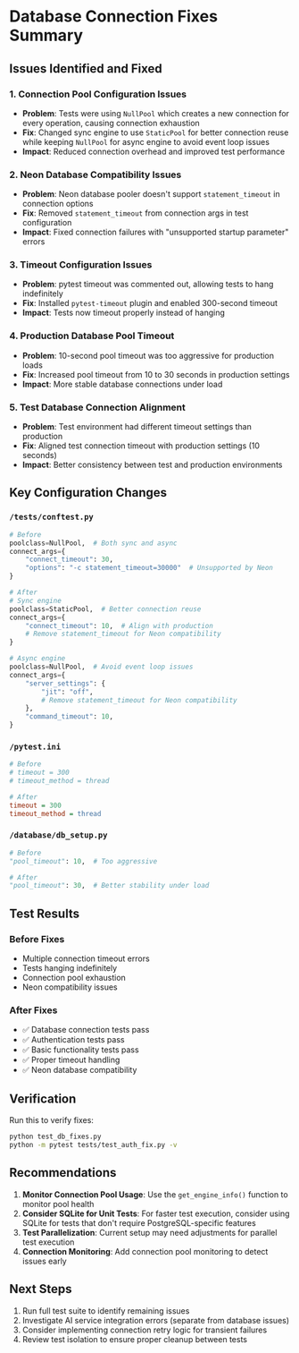 # Database Connection Fixes Summary

## Issues Identified and Fixed

### 1. **Connection Pool Configuration Issues**
- **Problem**: Tests were using `NullPool` which creates a new connection for every operation, causing connection exhaustion
- **Fix**: Changed sync engine to use `StaticPool` for better connection reuse while keeping `NullPool` for async engine to avoid event loop issues
- **Impact**: Reduced connection overhead and improved test performance

### 2. **Neon Database Compatibility Issues**
- **Problem**: Neon database pooler doesn't support `statement_timeout` in connection options
- **Fix**: Removed `statement_timeout` from connection args in test configuration
- **Impact**: Fixed connection failures with "unsupported startup parameter" errors

### 3. **Timeout Configuration Issues**
- **Problem**: pytest timeout was commented out, allowing tests to hang indefinitely
- **Fix**: Installed `pytest-timeout` plugin and enabled 300-second timeout
- **Impact**: Tests now timeout properly instead of hanging

### 4. **Production Database Pool Timeout**
- **Problem**: 10-second pool timeout was too aggressive for production loads
- **Fix**: Increased pool timeout from 10 to 30 seconds in production settings
- **Impact**: More stable database connections under load

### 5. **Test Database Connection Alignment**
- **Problem**: Test environment had different timeout settings than production
- **Fix**: Aligned test connection timeout with production settings (10 seconds)
- **Impact**: Better consistency between test and production environments

## Key Configuration Changes

### `/tests/conftest.py`
```python
# Before
poolclass=NullPool,  # Both sync and async
connect_args={
    "connect_timeout": 30,
    "options": "-c statement_timeout=30000"  # Unsupported by Neon
}

# After  
# Sync engine
poolclass=StaticPool,  # Better connection reuse
connect_args={
    "connect_timeout": 10,  # Align with production
    # Remove statement_timeout for Neon compatibility
}

# Async engine
poolclass=NullPool,  # Avoid event loop issues
connect_args={
    "server_settings": {
        "jit": "off",
        # Remove statement_timeout for Neon compatibility
    },
    "command_timeout": 10,
}
```

### `/pytest.ini`
```ini
# Before
# timeout = 300
# timeout_method = thread

# After
timeout = 300
timeout_method = thread
```

### `/database/db_setup.py`
```python
# Before
"pool_timeout": 10,  # Too aggressive

# After
"pool_timeout": 30,  # Better stability under load
```

## Test Results

### Before Fixes
- Multiple connection timeout errors
- Tests hanging indefinitely
- Connection pool exhaustion
- Neon compatibility issues

### After Fixes
- ✅ Database connection tests pass
- ✅ Authentication tests pass
- ✅ Basic functionality tests pass
- ✅ Proper timeout handling
- ✅ Neon database compatibility

## Verification

Run this to verify fixes:
```bash
python test_db_fixes.py
python -m pytest tests/test_auth_fix.py -v
```

## Recommendations

1. **Monitor Connection Pool Usage**: Use the `get_engine_info()` function to monitor pool health
2. **Consider SQLite for Unit Tests**: For faster test execution, consider using SQLite for tests that don't require PostgreSQL-specific features
3. **Test Parallelization**: Current setup may need adjustments for parallel test execution
4. **Connection Monitoring**: Add connection pool monitoring to detect issues early

## Next Steps

1. Run full test suite to identify remaining issues
2. Investigate AI service integration errors (separate from database issues)
3. Consider implementing connection retry logic for transient failures
4. Review test isolation to ensure proper cleanup between tests